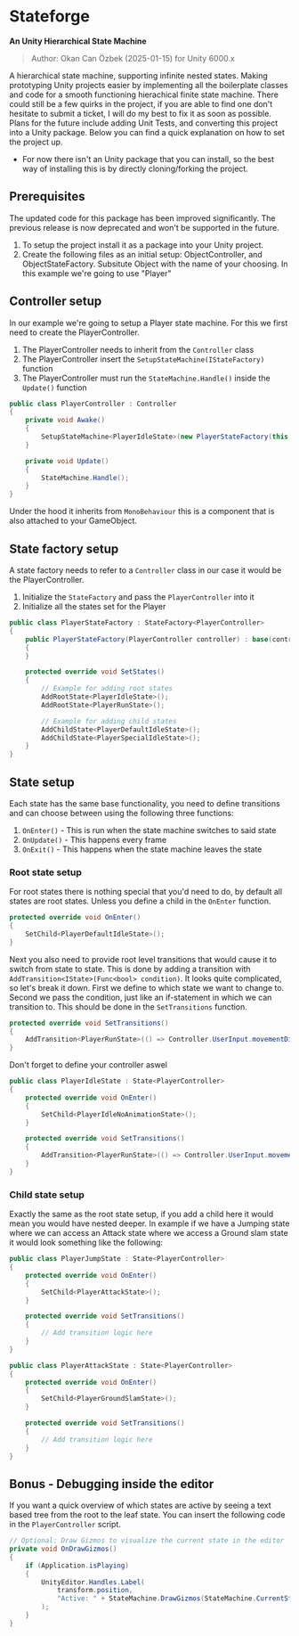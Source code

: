﻿# Stateforge
**An Unity Hierarchical State Machine**
> Author: Okan Can Özbek (2025-01-15) for Unity 6000.x

A hierarchical state machine, supporting infinite nested states. Making prototyping Unity projects easier by implementing all the boilerplate classes and code for a smooth functioning hierachical finite state machine. There could still be a few quirks in the project, if you are able to find one don't hesitate to submit a ticket, I will do my best to fix it as soon as possible. Plans for the future include adding Unit Tests, and converting this project into a Unity package. Below you can find a quick explanation on how to set the project up.

* For now there isn't an Unity package that you can install, so the best way of installing this is by directly cloning/forking the project.

## Prerequisites
The updated code for this package has been improved significantly. The previous release is now deprecated and won't be supported in the future.
1. To setup the project install it as a package into your Unity project.
2. Create the following files as an initial setup: ObjectController, and ObjectStateFactory. Subsitute Object with the name of your choosing. In this example we're going to use "Player"

## Controller setup
In our example we're going to setup a Player state machine. For this we first need to create the PlayerController. 
1. The PlayerController needs to inherit from the `Controller` class
2. The PlayerController insert the `SetupStateMachine(IStateFactory)` function
3. The PlayerController must run the `StateMachine.Handle()` inside the `Update()` function

```csharp
public class PlayerController : Controller
{
    private void Awake()
    {
        SetupStateMachine<PlayerIdleState>(new PlayerStateFactory(this));
    }

    private void Update()
    {
        StateMachine.Handle();
    }
}
```
Under the hood it inherits from `MonoBehaviour` this is a component that is also attached to your GameObject.

## State factory setup
A state factory needs to refer to a `Controller` class in our case it would be the PlayerController.
1. Initialize the `StateFactory` and pass the `PlayerController` into it
2. Initialize all the states set for the Player

```csharp
public class PlayerStateFactory : StateFactory<PlayerController>
{
    public PlayerStateFactory(PlayerController controller) : base(controller)
    {
    }

    protected override void SetStates()
    {
        // Example for adding root states
        AddRootState<PlayerIdleState>();
        AddRootState<PlayerRunState>();

        // Example for adding child states
        AddChildState<PlayerDefaultIdleState>();
        AddChildState<PlayerSpecialIdleState>();
    }
}
```

## State setup
Each state has the same base functionality, you need to define transitions and can choose between using the following three functions:
1. `OnEnter()`  - This is run when the state machine switches to said state
2. `OnUpdate()` - This happens every frame
3. `OnExit()`   - This happens when the state machine leaves the state

### Root state setup
For root states there is nothing special that you'd need to do, by default all states are root states. Unless you define a child in the `OnEnter` function.
```csharp
protected override void OnEnter()
{
    SetChild<PlayerDefaultIdleState>();
}
```

Next you also need to provide root level transitions that would cause it to switch from state to state.
This is done by adding a transition with `AddTransition<IState>(Func<bool> condition)`. It looks quite complicated, so let's break it down.
First we define to which state we want to change to. Second we pass the condition, just like an if-statement in which we can transition to.
This should be done in the `SetTransitions` function.
```csharp
protected override void SetTransitions()
{
    AddTransition<PlayerRunState>(() => Controller.UserInput.movementDirection != Vector2.zero);
}
```

Don't forget to define your controller aswel
```csharp
public class PlayerIdleState : State<PlayerController> 
{
    protected override void OnEnter()
    {
        SetChild<PlayerIdleNoAnimationState>();
    }

    protected override void SetTransitions()
    {
        AddTransition<PlayerRunState>(() => Controller.UserInput.movementDirection != Vector2.zero);
    }
}
```

### Child state setup
Exactly the same as the root state setup, if you add a child here it would mean you would have nested deeper.
In example if we have a Jumping state where we can access an Attack state where we access a Ground slam state it would look something like the following:
```csharp
public class PlayerJumpState : State<PlayerController> 
{
    protected override void OnEnter()
    {
        SetChild<PlayerAttackState>();
    }

    protected override void SetTransitions()
    {
        // Add transition logic here
    }
}
```
```csharp
public class PlayerAttackState : State<PlayerController> 
{
    protected override void OnEnter()
    {
        SetChild<PlayerGroundSlamState>();
    }

    protected override void SetTransitions()
    {
        // Add transition logic here
    }
}
```
## Bonus - Debugging inside the editor
If you want a quick overview of which states are active by seeing a text based tree from the root to the leaf state. You can insert the following code in the `PlayerController` script.
```csharp
// Optional: Draw Gizmos to visualize the current state in the editor
private void OnDrawGizmos()
{
    if (Application.isPlaying)
    {
        UnityEditor.Handles.Label(
            transform.position, 
            "Active: " + StateMachine.DrawGizmos(StateMachine.CurrentState)
        );
    }
}
```

